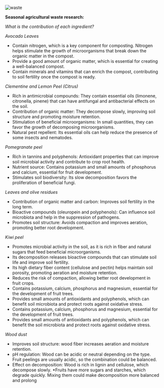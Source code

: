 ![waste](../imagenes/IMG_9865.JPG)

**Seasonal agricultural waste research:** 

_What is the contribution of each ingredient?_

_Avocado Leaves_
- Contain nitrogen, which is a key component for composting. Nitrogen helps stimulate the growth of microorganisms that break down the organic matter in the compost.
- Provide a good amount of organic matter, which is essential for creating a well-balanced compost.
- Contain minerals and vitamins that can enrich the compost, contributing to soil fertility once the compost is ready.

_Clementine and Lemon Peel (Citrus)_
- Rich in antimicrobial compounds: They contain essential oils (limonene, citronella, pinene) that can have antifungal and antibacterial effects on the soil.
- Contribution of organic matter: They decompose slowly, improving soil structure and promoting moisture retention.
- Stimulation of beneficial microorganisms: In small quantities, they can favor the growth of decomposing microorganisms.
- Natural pest repellent: Its essential oils can help reduce the presence of some insects and nematodes.

_Pomegranate peel_
- Rich in tannins and polyphenols: Antioxidant properties that can improve soil microbial activity and contribute to crop root health.
- Nutrient source: Contains potassium and small amounts of phosphorus and calcium, essential for fruit development.
- Stimulates soil biodiversity: Its slow decomposition favors the proliferation of beneficial fungi.

_Leaves and olive residues_
- Contribution of organic matter and carbon: Improves soil fertility in the long term.
- Bioactive compounds (oleuropein and polyphenols): Can influence soil microbiota and help in the suppression of pathogens.
- Promotes soil structure: Avoids compaction and improves aeration, promoting better root development.

_Kiwi peel_
- Promotes microbial activity in the soil, as it is rich in fiber and natural sugars that feed beneficial microorganisms.
- Its decomposition releases bioactive compounds that can stimulate soil life and improve soil fertility.
- Its high dietary fiber content (cellulose and pectin) helps maintain soil porosity, promoting aeration and moisture retention.
- Reduces the risk of compaction, allowing better root development in fruit crops.
- Contains potassium, calcium, phosphorus and magnesium, essential for the development of fruit trees.
- Provides small amounts of antioxidants and polyphenols, which can benefit soil microbiota and protect roots against oxidative stress.
- Contains potassium, calcium, phosphorus and magnesium, essential for the development of fruit trees.
- Provides small amounts of antioxidants and polyphenols, which can benefit the soil microbiota and protect roots against oxidative stress.

_Wood dust_
- Improves soil structure: wood fiber increases aeration and moisture retention.
- pH regulation: Wood can be acidic or neutral depending on the type.
Fruit peelings are usually acidic, so the combination could be balanced.
- Effect on decomposition: Wood is rich in lignin and cellulose, which decompose slowly.
*Fruits have more sugars and starches, which degrade quickly.
Mixing them could make decomposition more balanced and prolong
